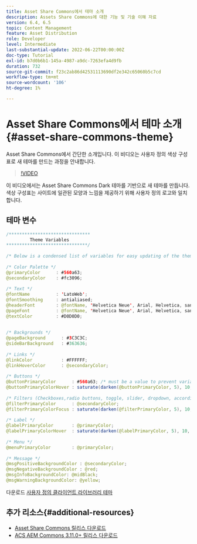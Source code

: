 ```yaml
---
title: Asset Share Commons에서 테마 소개
description: Assets Share Commons에 대한 기능 및 기술 이해 자료
version: 6.4, 6.5
topic: Content Management
feature: Asset Distribution
role: Developer
level: Intermediate
last-substantial-update: 2022-06-22T00:00:00Z
doc-type: Tutorial
exl-id: b7d0b6b1-145a-4987-a9dc-7263efa4d9fb
duration: 732
source-git-commit: f23c2ab86d42531113690df2e342c65060b5c7cd
workflow-type: tm+mt
source-wordcount: '106'
ht-degree: 1%

---
```


# Asset Share Commons에서 테마 소개 {#asset-share-commons-theme}

Asset Share Commons에서 간단한 소개입니다. 이 비디오는 사용자 정의 색상 구성표로 새 테마를 만드는 과정을 안내합니다.

>[!VIDEO](https://video.tv.adobe.com/v/20572?quality=12&learn=on)

이 비디오에서는 Asset Share Commons Dark 테마를 기반으로 새 테마를 만듭니다. 색상 구성표는 사이트에 일관된 모양과 느낌을 제공하기 위해 사용자 정의 로고와 일치합니다.

## 테마 변수

```java
/*******************************
         Theme Variables
*******************************/
 
/* Below is a condensed list of variables for easy updating of the theme */
 
/* Color Palette */
@primaryColor      : #560a63;
@secondaryColor    : #fc3096;
 
/* Text */
@fontName          : 'LatoWeb';
@fontSmoothing     : antialiased;
@headerFont        : @fontName, 'Helvetica Neue', Arial, Helvetica, sans-serif;
@pageFont          : @fontName, 'Helvetica Neue', Arial, Helvetica, sans-serif;
@textColor         : #D0D0D0;
 
 
/* Backgrounds */
@pageBackground      : #3C3C3C;
@sideBarBackground   : #363636;
 
/* Links */
@linkColor           : #FFFFFF;
@linkHoverColor      : @secondaryColor;
 
/* Buttons */
@buttonPrimaryColor      : #560a63; /* must be a value to prevent variable recursion*/
@buttonPrimaryColorHover : saturate(darken(@buttonPrimaryColor, 5), 10, relative);
 
/* Filters (Checkboxes,radio buttons, toggle, slider, dropdown, accordion colors)*/
@filterPrimaryColor      : @secondaryColor;
@filterPrimaryColorFocus : saturate(darken(@filterPrimaryColor, 5), 10, relative);
 
/* Label */
@labelPrimaryColor       : @primaryColor;
@labelPrimaryColorHover  : saturate(darken(@labelPrimaryColor, 5), 10, relative);
 
/* Menu */
@menuPrimaryColor        : @primaryColor;
 
/* Message */
@msgPositiveBackgroundColor : @secondaryColor;
@msgNegativeBackgroundColor : @red;
@msgInfoBackgroundColor: @midBlack;
@msgWarningBackgroundColor: @yellow;
```

다운로드 [사용자 정의 클라이언트 라이브러리 테마](assets/asc-theme-demo.zip)

## 추가 리소스{#additional-resources}

* [Asset Share Commons 릴리스 다운로드](https://github.com/Adobe-Marketing-Cloud/asset-share-commons/releases)
* [ACS AEM Commons 3.11.0+ 릴리스 다운로드](https://github.com/Adobe-Consulting-Services/acs-aem-commons/releases)
